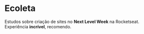 # Ecoleta

Estudos sobre criação de sites no **Next Level Week** na Rocketseat.
Experiência **incrível**, recomendo.
